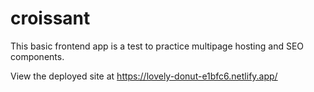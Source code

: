 # croissant
This basic frontend app is a test to practice multipage hosting and SEO components.

View the deployed site at https://lovely-donut-e1bfc6.netlify.app/
